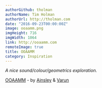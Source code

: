 ```yaml
---
authorGithub: tholman
authorName: Tim Holman
authorUrl: http://tholman.com
date: "2016-09-23T00:00:00Z"
image: ooaamm.png
imgHeight: 716
imgWidth: 1064
link: http://ooaamm.com
remoteImage: true
title: OOAAMM
category: Inspiration
---
```


_A nice sound/colour/geometrics exploration._

[OOAAMM](http://ooaamm.com) - by [Ainsley](http://ainsleywagoner.com) & [Varun](http://varun.ca)
